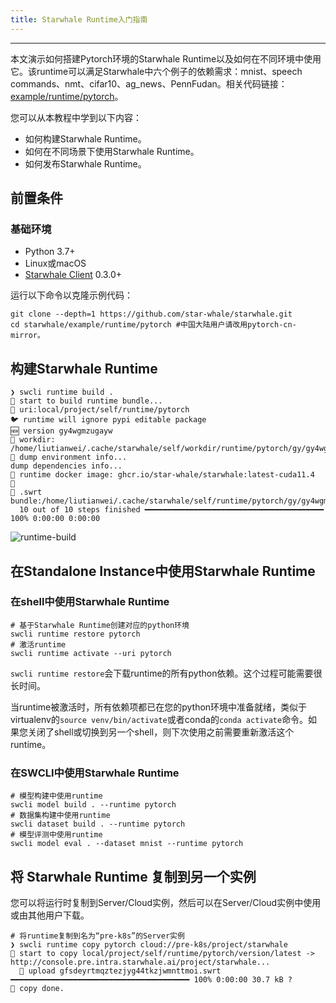 ```yaml
---
title: Starwhale Runtime入门指南
---
```

---

本文演示如何搭建Pytorch环境的Starwhale Runtime以及如何在不同环境中使用它。该runtime可以满足Starwhale中六个例子的依赖需求：mnist、speech commands、nmt、cifar10、ag_news、PennFudan。相关代码链接：[example/runtime/pytorch](https://github.com/star-whale/starwhale/tree/main/example/runtime/pytorch)。

您可以从本教程中学到以下内容：

* 如何构建Starwhale Runtime。
* 如何在不同场景下使用Starwhale Runtime。
* 如何发布Starwhale Runtime。

## 前置条件

### 基础环境

* Python 3.7+
* Linux或macOS
* [Starwhale Client](../swcli/index.md) 0.3.0+

运行以下命令以克隆示例代码：

```shell
git clone --depth=1 https://github.com/star-whale/starwhale.git
cd starwhale/example/runtime/pytorch #中国大陆用户请改用pytorch-cn-mirror。
```

## 构建Starwhale Runtime

```console
❯ swcli runtime build .
🚧 start to build runtime bundle...
👷 uri:local/project/self/runtime/pytorch
🐦 runtime will ignore pypi editable package
🆕 version gy4wgmzugayw
📁 workdir: /home/liutianwei/.cache/starwhale/self/workdir/runtime/pytorch/gy/gy4wgmzugaywczjyg44tkzjwnvrgq4y
🐝 dump environment info...
dump dependencies info...
🌈 runtime docker image: ghcr.io/star-whale/starwhale:latest-cuda11.4  🌈
🦋 .swrt bundle:/home/liutianwei/.cache/starwhale/self/runtime/pytorch/gy/gy4wgmzugaywczjyg44tkzjwnvrgq4y.swrt
  10 out of 10 steps finished ━━━━━━━━━━━━━━━━━━━━━━━━━━━━━━━━━━━━━━━━ 100% 0:00:00 0:00:00
```

![runtime-build](../img/runtime-build.gif)

## 在Standalone Instance中使用Starwhale Runtime

### 在shell中使用Starwhale Runtime

```console
# 基于Starwhale Runtime创建对应的python环境
swcli runtime restore pytorch
# 激活runtime
swcli runtime activate --uri pytorch
```

`swcli runtime restore`会下载runtime的所有python依赖。这个过程可能需要很长时间。

当runtime被激活时，所有依赖项都已在您的python环境中准备就绪，类似于virtualenv的`source venv/bin/activate`或者conda的`conda activate`命令。如果您关闭了shell或切换到另一个shell，则下次使用之前需要重新激活这个runtime。

### 在SWCLI中使用Starwhale Runtime

```console
# 模型构建中使用runtime
swcli model build . --runtime pytorch
# 数据集构建中使用runtime
swcli dataset build . --runtime pytorch
# 模型评测中使用runtime
swcli model eval . --dataset mnist --runtime pytorch
```

## 将 Starwhale Runtime 复制到另一个实例

您可以将运行时复制到Server/Cloud实例，然后可以在Server/Cloud实例中使用或由其他用户下载。

```console
# 将runtime复制到名为“pre-k8s”的Server实例
❯ swcli runtime copy pytorch cloud://pre-k8s/project/starwhale
🚧 start to copy local/project/self/runtime/pytorch/version/latest -> http://console.pre.intra.starwhale.ai/project/starwhale...
  🎳 upload gfsdeyrtmqztezjyg44tkzjwmnttmoi.swrt ━━━━━━━━━━━━━━━━━━━━━━━━━━━━━━━━━━━━━━━━ 100% 0:00:00 30.7 kB ?
👏 copy done.
```
